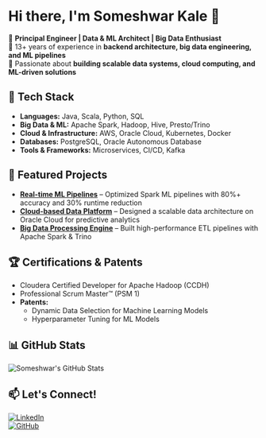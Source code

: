 # Hi there, I'm Someshwar Kale 👋  

🚀 **Principal Engineer | Data & ML Architect | Big Data Enthusiast**  
🔹 13+ years of experience in **backend architecture, big data engineering, and ML pipelines**  
🔹 Passionate about **building scalable data systems, cloud computing, and ML-driven solutions**  

## 🔧 Tech Stack  
- **Languages:** Java, Scala, Python, SQL  
- **Big Data & ML:** Apache Spark, Hadoop, Hive, Presto/Trino  
- **Cloud & Infrastructure:** AWS, Oracle Cloud, Kubernetes, Docker  
- **Databases:** PostgreSQL, Oracle Autonomous Database  
- **Tools & Frameworks:** Microservices, CI/CD, Kafka  

## 📌 Featured Projects  
- **[Real-time ML Pipelines](#)** – Optimized Spark ML pipelines with 80%+ accuracy and 30% runtime reduction  
- **[Cloud-based Data Platform](#)** – Designed a scalable data architecture on Oracle Cloud for predictive analytics  
- **[Big Data Processing Engine](#)** – Built high-performance ETL pipelines with Apache Spark & Trino  

## 🏆 Certifications & Patents  
- Cloudera Certified Developer for Apache Hadoop (CCDH)  
- Professional Scrum Master™ (PSM 1)  
- **Patents:**  
  - Dynamic Data Selection for Machine Learning Models  
  - Hyperparameter Tuning for ML Models  

## 📊 GitHub Stats  
![Someshwar's GitHub Stats](https://github-readme-stats.vercel.app/api?username=skale1990&show_icons=true&theme=dark)  

## 📫 Let's Connect!  
[![LinkedIn](https://img.shields.io/badge/LinkedIn-blue?style=flat&logo=linkedin)](https://www.linkedin.com/in/skale1990)  
[![GitHub](https://img.shields.io/badge/GitHub-black?style=flat&logo=github)](https://github.com/skale1990)  
